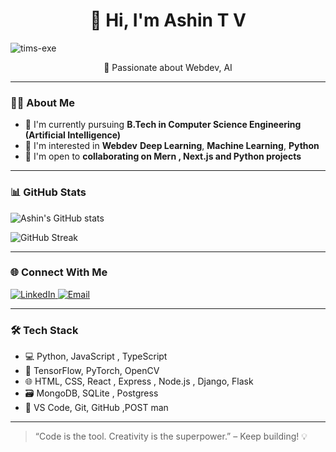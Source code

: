<h1 align="center">👋 Hi, I'm Ashin T V</h1>
<p align="left"> <img src="https://komarev.com/ghpvc/?username=ashintv&label=Profile%20views&color=0e75b6&style=flat" alt="tims-exe" /> </p>


<p align="center">
  🚀 Passionate about Webdev, AI
</p>

---

### 👨‍💻 About Me

- 🔭 I'm currently pursuing **B.Tech in Computer Science Engineering (Artificial Intelligence)**
- 👀 I'm interested in **Webdev** **Deep Learning**, **Machine Learning**, **Python**
- 🤝 I'm open to **collaborating on Mern , Next.js and  Python projects**


---



### 📊 GitHub Stats

![Ashin's GitHub stats](https://github-readme-stats.vercel.app/api?username=ashintv&show_icons=true&theme=tokyonight&cache_seconds=1)

![GitHub Streak](https://github-readme-streak-stats.herokuapp.com/?user=ashintv&theme=tokyonight&cache_seconds=1)

---

### 🌐 Connect With Me

<p>
  <a href="https://www.linkedin.com/in/ashintv" target="_blank">
    <img alt="LinkedIn" src="https://img.shields.io/badge/LinkedIn-blue?style=flat&logo=linkedin" />
  </a>
  <a href="mailto:ashintv2003@gmail.com">
    <img alt="Email" src="https://img.shields.io/badge/Email-D14836?style=flat&logo=gmail&logoColor=white" />
  </a>
</p>

---

### 🛠️ Tech Stack

- 💻 Python, JavaScript , TypeScript
- 🧠 TensorFlow, PyTorch, OpenCV
- 🌐 HTML, CSS, React , Express , Node.js , Django, Flask
- 🗃️ MongoDB, SQLite , Postgress
- 🔧 VS Code, Git, GitHub ,POST man
---

> “Code is the tool. Creativity is the superpower.” – Keep building! 💡
